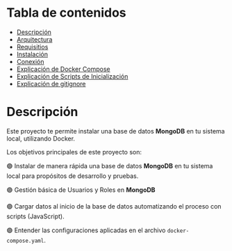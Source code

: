 # Tabla de contenidos

- [Descripción](#descripción)
- [Arquitectura](#arquitectura)
- [Requisitios](#requisitos)
- [Instalación](#instalación)
- [Conexión](#conexión)
- [Explicación de Docker Compose](#explicación-de-docker-compose)
- [Explicación de Scripts de Inicialización](#explicación-de-scripts-de-inicialización)
- [Explicación de gitignore](#explicación-de-gitignore)

# Descripción

Este proyecto te permite instalar una base de datos __MongoDB__ en tu sistema local, utilizando Docker.

Los objetivos principales de este proyecto son:

:purple_circle: Instalar de manera rápida una base de datos __MongoDB__ en tu sistema local para propósitos de desarrollo y pruebas.

:purple_circle: Gestión básica de Usuarios y Roles en __MongoDB__

:purple_circle: Cargar datos al inicio de la base de datos automatizando el proceso con scripts (JavaScript).

:purple_circle: Entender las configuraciones aplicadas en el archivo `docker-compose.yaml`.


